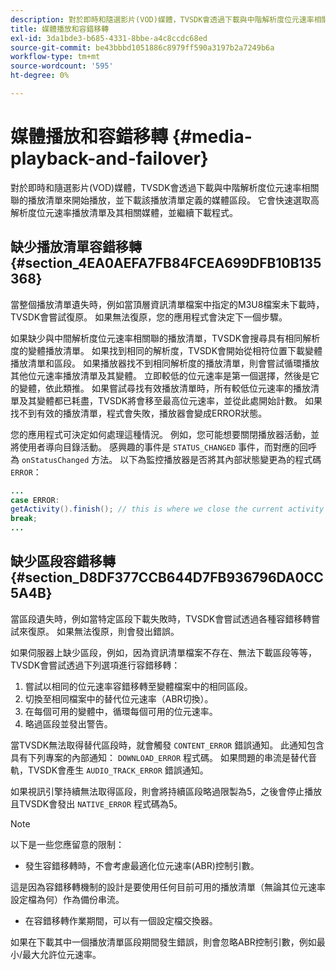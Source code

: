 ```yaml
---
description: 對於即時和隨選影片(VOD)媒體，TVSDK會透過下載與中階解析度位元速率相關聯的播放清單來開始播放，並下載該播放清單定義的媒體區段。 它會快速選取高解析度位元速率播放清單及其相關媒體，並繼續下載程式。
title: 媒體播放和容錯移轉
exl-id: 3da1bde3-b685-4331-8bbe-a4c8ccdc68ed
source-git-commit: be43bbbd1051886c8979ff590a3197b2a7249b6a
workflow-type: tm+mt
source-wordcount: '595'
ht-degree: 0%

---
```


# 媒體播放和容錯移轉 {#media-playback-and-failover}

對於即時和隨選影片(VOD)媒體，TVSDK會透過下載與中階解析度位元速率相關聯的播放清單來開始播放，並下載該播放清單定義的媒體區段。 它會快速選取高解析度位元速率播放清單及其相關媒體，並繼續下載程式。

## 缺少播放清單容錯移轉 {#section_4EA0AEFA7FB84FCEA699DFB10B135368}

當整個播放清單遺失時，例如當頂層資訊清單檔案中指定的M3U8檔案未下載時，TVSDK會嘗試復原。 如果無法復原，您的應用程式會決定下一個步驟。

如果缺少與中間解析度位元速率相關聯的播放清單，TVSDK會搜尋具有相同解析度的變體播放清單。 如果找到相同的解析度，TVSDK會開始從相符位置下載變體播放清單和區段。 如果播放器找不到相同解析度的播放清單，則會嘗試循環播放其他位元速率播放清單及其變體。 立即較低的位元速率是第一個選擇，然後是它的變體，依此類推。 如果嘗試尋找有效播放清單時，所有較低位元速率的播放清單及其變體都已耗盡，TVSDK將會移至最高位元速率，並從此處開始計數。 如果找不到有效的播放清單，程式會失敗，播放器會變成ERROR狀態。

您的應用程式可決定如何處理這種情況。 例如，您可能想要關閉播放器活動，並將使用者導向目錄活動。 感興趣的事件是 `STATUS_CHANGED` 事件，而對應的回呼為 `onStatusChanged` 方法。 以下為監控播放器是否將其內部狀態變更為的程式碼 `ERROR`：

```java
... 
case ERROR: 
getActivity().finish(); // this is where we close the current activity (the Player activity) 
break; 
...
```

## 缺少區段容錯移轉 {#section_D8DF377CCB644D7FB936796DA0CC5A4B}

當區段遺失時，例如當特定區段下載失敗時，TVSDK會嘗試透過各種容錯移轉嘗試來復原。 如果無法復原，則會發出錯誤。

如果伺服器上缺少區段，例如，因為資訊清單檔案不存在、無法下載區段等等，TVSDK會嘗試透過下列選項進行容錯移轉：

1. 嘗試以相同的位元速率容錯移轉至變體檔案中的相同區段。
1. 切換至相同檔案中的替代位元速率（ABR切換）。
1. 在每個可用的變體中，循環每個可用的位元速率。
1. 略過區段並發出警告。

當TVSDK無法取得替代區段時，就會觸發 `CONTENT_ERROR` 錯誤通知。 此通知包含具有下列專案的內部通知： `DOWNLOAD_ERROR` 程式碼。 如果問題的串流是替代音軌，TVSDK會產生 `AUDIO_TRACK_ERROR` 錯誤通知。

如果視訊引擎持續無法取得區段，則會將持續區段略過限製為5，之後會停止播放且TVSDK會發出 `NATIVE_ERROR` 程式碼為5。

>[!NOTE]
>
>以下是一些您應留意的限制：
>
>* 發生容錯移轉時，不會考慮最適化位元速率(ABR)控制引數。
>
>  這是因為容錯移轉機制的設計是要使用任何目前可用的播放清單（無論其位元速率設定檔為何）作為備份串流。
>* 在容錯移轉作業期間，可以有一個設定檔交換器。
>
>  如果在下載其中一個播放清單區段期間發生錯誤，則會忽略ABR控制引數，例如最小/最大允許位元速率。
